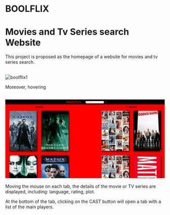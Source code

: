 # BOOLFLIX

<h1>Movies and Tv Series search Website</h1>

<p>This project is proposed as the homepage of a website for movies and tv series search.</br></br>
<p> 

  <img src="boolflix-gif.gif" alt="boolflix1">
  
  <p>Moreover, hovering</p></br>
 <img src="boolflix2-gif.gif" alt="boolflix2">




Moving the mouse on each tab, the details of the movie or TV series are displayed, including: language, rating, plot.

At the bottom of the tab, clicking on the CAST button will open a tab with a list of the main players.
